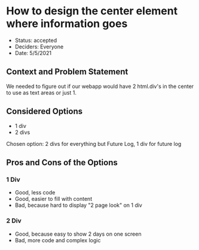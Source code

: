 # How to design the center element where information goes

* Status: accepted
* Deciders: Everyone
* Date:  5/5/2021

## Context and Problem Statement

We needed to figure out if our webapp would have 2 html.div's in the center to use as text areas or just 1.


## Considered Options

* 1 div
* 2 divs

Chosen option: 2 divs for everything but Future Log, 1 div for future log

## Pros and Cons of the Options <!-- optional -->

### 1 Div

* Good, less code
* Good, easier to fill with content
* Bad, because hard to display "2 page look" on 1 div

### 2 Div

* Good, because easy to show 2 days on one screen
* Bad, more code and complex logic
